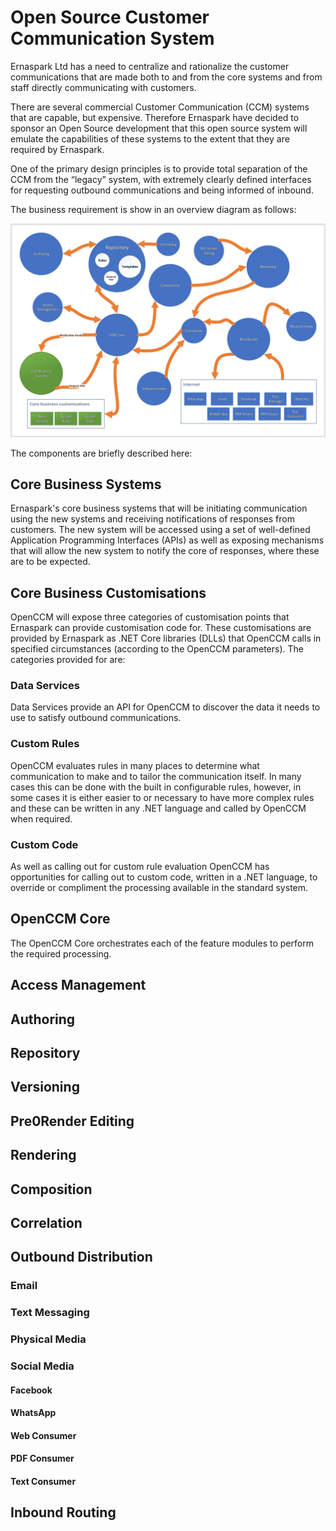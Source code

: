 # Open Source Customer Communication System


Ernaspark Ltd has a need to centralize and rationalize the customer communications that are made both to and from the core systems and from staff directly communicating with customers. 

There are several commercial  Customer Communication (CCM) systems that are capable, but expensive. Therefore Ernaspark have decided to sponsor an Open Source development that this open source system will emulate the capabilities of these systems to the extent that they are required by Ernaspark.  

One of the primary design principles is to provide total separation of the CCM from the “legacy” system, with extremely clearly defined interfaces for requesting outbound communications and being informed of inbound. 

The business requirement is show in an overview diagram as follows:

![FeatureBlockDiagram.png](/.attachments/FeatureBlockDiagram-51b86914-94aa-40a5-83c1-d638d7e94fb6.png)

The components are briefly described here:

## Core Business Systems
Ernaspark's core business systems that will be initiating communication using the new systems and receiving notifications of responses from customers. The new system will be accessed using a set of well-defined Application Programming Interfaces (APIs) as well as exposing mechanisms that will allow the new system to notify the core of responses, where these are to be expected. 

## Core Business Customisations
OpenCCM will expose three categories of customisation points that Ernaspark can provide customisation code for. These customisations are provided by Ernaspark as .NET Core libraries (DLLs) that OpenCCM calls in specified circumstances (according to the OpenCCM parameters). The categories provided for are:

### Data Services
Data Services provide an API for OpenCCM to discover the data it needs to use to satisfy outbound communications. 

### Custom Rules

OpenCCM  evaluates rules in many places to determine what communication to make and to tailor the communication itself. In many cases this can be done with the built in configurable rules, however, in some cases it is either easier to or necessary to have more complex rules and these can be written in any .NET language and called by OpenCCM when required.

### Custom Code

As well as calling out for custom rule evaluation OpenCCM has opportunities for calling out to custom code, written in a .NET language, to override or compliment the processing available in the standard system. 

## OpenCCM Core

The OpenCCM Core orchestrates each of the feature modules to perform the required processing.

## Access Management

## Authoring

## Repository

## Versioning

## Pre0Render Editing

## Rendering

## Composition

## Correlation

## Outbound Distribution

### Email

### Text Messaging

### Physical Media

### Social Media 

#### Facebook

#### WhatsApp

#### Web Consumer

#### PDF Consumer

#### Text Consumer

## Inbound Routing

